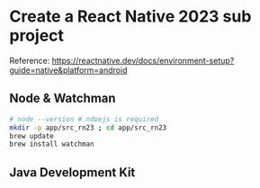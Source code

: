 # Create a React Native 2023 sub project

Reference: <https://reactnative.dev/docs/environment-setup?guide=native&platform=android>

## Node & Watchman

```sh
# node --version # ndoejs is required
mkdir -p app/src_rn23 ; cd app/src_rn23
brew update
brew install watchman
```

## Java Development Kit
